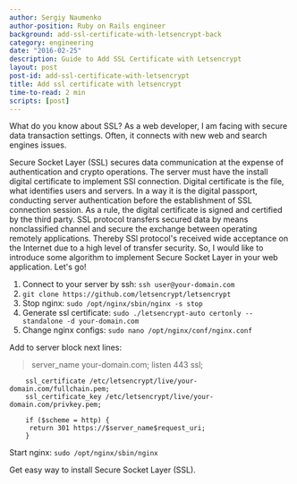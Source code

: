 ```yaml
---
author: Sergiy Naumenko
author-position: Ruby on Rails engineer
background: add-ssl-certificate-with-letsencrypt-back
category: engineering
date: "2016-02-25"
description: Guide to Add SSL Certificate with Letsencrypt
layout: post
post-id: add-ssl-certificate-with-letsencrypt
title: Add ssl certificate with letsencrypt
time-to-read: 2 min
scripts: [post]
---
```


What do you know about SSL? As a web developer, I am facing with secure data transaction settings. Often, it connects with new web and search engines issues.

Secure Socket Layer (SSL) secures data communication at the expense of authentication and crypto operations. The server must have the install digital certificate to implement SSl connection. Digital certificate is the file, what identifies users and servers. In a way it is the digital passport, conducting server authentication before the establishment of SSL connection session. As a rule, the digital certificate is signed and certified by the third party. SSL protocol transfers secured data by means nonclassified channel and secure the exchange between operating remotely applications. 
Thereby SSl protocol's received wide acceptance on the Internet due to a high level of transfer security.
So, I would like to introduce some algorithm to implement Secure Socket Layer in your web application.
Let's go!

1. Connect to your server by ssh: `ssh user@your-domain.com`
2. `git clone https://github.com/letsencrypt/letsencrypt`
3. Stop nginx: `sudo /opt/nginx/sbin/nginx -s stop`
4. Generate ssl certificate: `sudo ./letsencrypt-auto certonly --standalone -d your-domain.com`
5. Change nginx configs:  `sudo nano /opt/nginx/conf/nginx.conf`

 Add to server block next lines:

> server_name  your-domain.com;
    listen 443 ssl;

		ssl_certificate /etc/letsencrypt/live/your-domain.com/fullchain.pem;
		ssl_certificate_key /etc/letsencrypt/live/your-domain.com/privkey.pem;

		if ($scheme = http) {
		 return 301 https://$server_name$request_uri;
		}

Start nginx: `sudo /opt/nginx/sbin/nginx`

Get easy way to install Secure Socket Layer (SSL).

